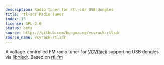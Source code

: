 ```yaml
---
description: Radio tuner for rtl-sdr USB dongles
title: rtl-sdr Radio Tuner
index: 15
license: GPL-2.0
status: beta
source: https://github.com/bongozone/vcvrack-rtlsdr
source_name: vcvrack-rtlsdr
---
```

A voltage-controlled FM radio tuner for [VCVRack](https://vcvrack.com) supporting USB dongles via [librtlsdr](https://osmocom.org/projects/sdr/wiki/rtl-sdr). Based on [rtl_fm](http://kmkeen.com/rtl-demod-guide/)
